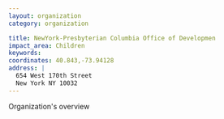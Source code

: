 ```yaml
---
layout: organization
category: organization

title: NewYork-Presbyterian Columbia Office of Developmen
impact_area: Children
keywords: 
coordinates: 40.843,-73.94128
address: |
  654 West 170th Street
  New York NY 10032
---
```

Organization's overview
